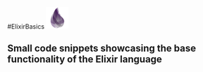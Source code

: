 #ElixirBasics ![](elixir.png)
## Small code snippets showcasing the base functionality of the Elixir language

